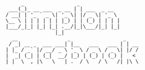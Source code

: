 <pre>
     _                 _
 ___(_)_ __ ___  _ __ | | ___  _ __
/ __| | '_ ` _ \| '_ \| |/ _ \| '_ \
\__ \ | | | | | | |_) | | (_) | | | |
|___/_|_| |_| |_| .__/|_|\___/|_| |_|
                |_|
  __                _                 _
 / _| __ _  ___ ___| |__   ___   ___ | | __
| |_ / _` |/ __/ _ \ '_ \ / _ \ / _ \| |/ /
|  _| (_| | (_|  __/ |_) | (_) | (_) |   <
|_|  \__,_|\___\___|_.__/ \___/ \___/|_|\_\
</pre>